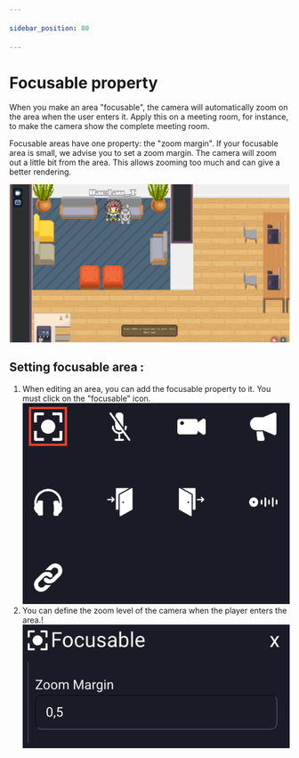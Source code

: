```yaml
---

sidebar_position: 80

---
```



# Focusable property

When you make an area "focusable", the camera will automatically zoom on the area when the user enters it.
Apply this on a meeting room, for instance, to make the camera show the complete meeting room.

Focusable areas have one property: the "zoom margin".
If your focusable area is small, we advise you to set a zoom margin. The camera will zoom out a little bit from
the area. This allows zooming too much and can give a better rendering.

![](../../images/camera/0_focusable_zone.png)

## Setting focusable area :
1. When editing an area, you can add the focusable property to it. You must click on the "focusable" icon.
![](../../images/editor/focusable_property.png)
2. You can define the zoom level of the camera when the player enters the area.!
![](../../images/editor/focusable.png)
